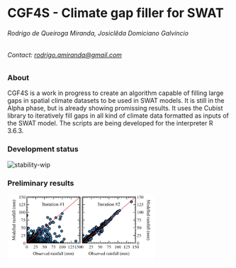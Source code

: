 # CGF4S - Climate gap filler for SWAT
###### *Rodrigo de Queiroga Miranda, Josiclêda Domiciano Galvíncio*
###### Contact: rodrigo.qmiranda@gmail.com

### About
CGF4S is a work in progress to create an algorithm capable of filling large gaps in spatial climate datasets to be used in SWAT models. It is still in the Alpha phase, but is already showing promissing results. It uses the Cubist library to iteratively fill gaps in all kind of climate data formatted as inputs of the SWAT model. The scripts are being developed for the interpreter R 3.6.3.

### Development status
![stability-wip](https://img.shields.io/badge/stability-work_in_progress-lightgrey.svg)

### Preliminary results
<img src="graph_p1_git.jpg" height="66%" width="66%">